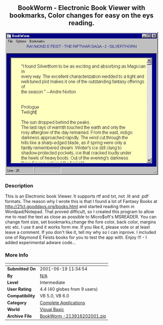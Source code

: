 ﻿<div align="center">

## BookWorm \- Electronic Book Viewer with bookmarks, Color changes for easy on the eys reading\.

<img src="PIC2001620214227154.jpg">
</div>

### Description

This is an Electronic book Viewer. It supports rtf and txt, not .lit and .pdf formats. The reason why I wrote this is that I found a lot of Fantasy Books at http://21ct.gooddays.org/books.html and started reading them in Wordpad/Notepad. That proved difficult, so I created this program to allow me to read the text as close as possible to Micro$oft's MSREADER. You can change font size, set bookmarks,change the fore color, back color, margins etc etc. I use it and it works form me. If you like it, please vote or at least leave a comment. If you don't like it, tell my why so I can inprove. I included one of Raymond E Feists books for you to test the app with. Enjoy !!! - I added experimental adware code...
 
### More Info
 


<span>             |<span>
---                |---
**Submitted On**   |2001-06-19 11:34:54
**By**             |[N/A](https://github.com/Planet-Source-Code/PSCIndex/blob/master/ByAuthor/empty.md)
**Level**          |Intermediate
**User Rating**    |4.4 (40 globes from 9 users)
**Compatibility**  |VB 5\.0, VB 6\.0
**Category**       |[Complete Applications](https://github.com/Planet-Source-Code/PSCIndex/blob/master/ByCategory/complete-applications__1-27.md)
**World**          |[Visual Basic](https://github.com/Planet-Source-Code/PSCIndex/blob/master/ByWorld/visual-basic.md)
**Archive File**   |[BookWorm \-213916202001\.zip](https://github.com/Planet-Source-Code/bookworm-electronic-book-viewer-with-bookmarks-color-changes-for-easy-on-the-eys-reading__1-24240/archive/master.zip)








